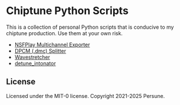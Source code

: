 # Chiptune Python Scripts

This is a collection of personal Python scripts that is conducive to my chiptune production. Use them at your own risk.

- [NSFPlay Multichannel Exporter](nsfplay_multichannel_exporter)
- [DPCM (.dmc) Splitter](dpcm_splitter)
- [Wavestretcher](wavestretcher)
- [detune_intonator](detune_intonator)

## License

Licensed under the MIT-0 license.
Copyright 2021-2025 Persune.
